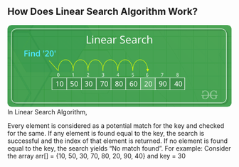 ## How Does Linear Search Algorithm Work?

![Linear Search image](image.png)
In Linear Search Algorithm,

Every element is considered as a potential match for the key and checked for the same.
If any element is found equal to the key, the search is successful and the index of that element is returned.
If no element is found equal to the key, the search yields “No match found”.
For example: Consider the array arr[] = {10, 50, 30, 70, 80, 20, 90, 40} and key = 30

